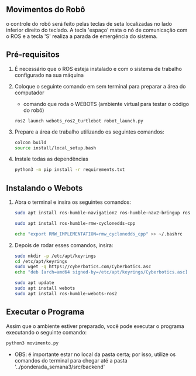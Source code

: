 ## Movimentos do Robô

o controle do robô será feito pelas teclas de seta localizadas no lado inferior direito do teclado. A tecla 'espaço' mata o nó de comunicação com o ROS e a tecla 'S' realiza a parada de emergência do sistema.

## Pré-requisitos

1. É necessário que o ROS esteja instalado e com o sistema de trabalho configurado na sua máquina

2. Coloque o seguinte comando em sem terminal para preparar a área do computador
    - comando que roda o WEBOTS (ambiente virtual para testar o código do robô)
    ```
    ros2 launch webots_ros2_turtlebot robot_launch.py
    ```

3. Prepare a área de trabalho utilizando os seguintes comandos:
    ```bash
    colcon build
    source install/local_setup.bash
    ```

4. Instale todas as dependências
    ```bash
    python3 -m pip install -r requirements.txt
    ```

## Instalando o Webots

1. Abra o terminal e insira os seguintes comandos:
    ```bash
    sudo apt install ros-humble-navigation2 ros-humble-nav2-bringup ros-humble-turtlebot3*

    sudo apt install ros-humble-rmw-cyclonedds-cpp

    echo "export RMW_IMPLEMENTATION=rmw_cyclonedds_cpp" >> ~/.bashrc
    ```

2. Depois de rodar esses comandos, insira:
    ```bash
    sudo mkdir -p /etc/apt/keyrings
    cd /etc/apt/keyrings
    sudo wget -q https://cyberbotics.com/Cyberbotics.asc
    echo "deb [arch=amd64 signed-by=/etc/apt/keyrings/Cyberbotics.asc] https://cyberbotics.com/debian binary-amd64/" | sudo tee /etc/apt/sources.list.d/Cyberbotics.list
    ```
    ```bash
    sudo apt update
    sudo apt install webots
    sudo apt install ros-humble-webots-ros2
    ```

## Executar o Programa

Assim que o ambiente estiver preparado, você pode executar o programa executando o seguinte comando:

```bash
python3 movimento.py
```
- OBS: é importante estar no local da pasta certa; por isso, utilize os comandos do terminal para chegar até a pasta
'../ponderada_semana3/src/backend' 